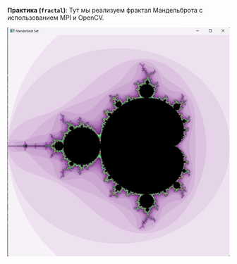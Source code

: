 **Практика (`fractal`)**:
   Тут мы реализуем фрактал Мандельброта с использованием MPI и OpenCV.
   
   ![Скриншот из проекта2](../images/BPC12.png)
   

